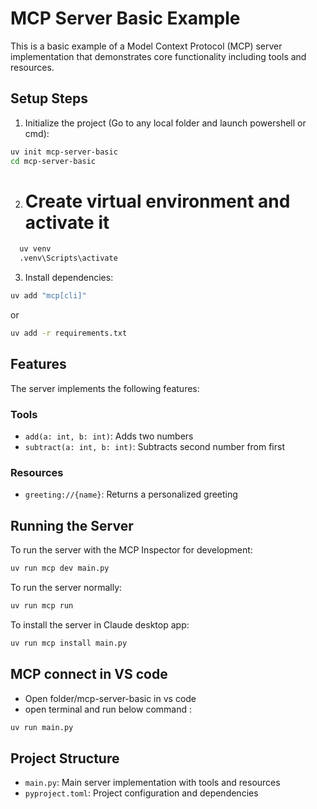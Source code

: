 # MCP Server Basic Example

This is a basic example of a Model Context Protocol (MCP) server implementation that demonstrates core functionality including tools and resources.

## Setup Steps

1. Initialize the project (Go to any local folder and launch powershell or cmd):
```bash
uv init mcp-server-basic
cd mcp-server-basic
```

2.  # Create virtual environment and activate it
```bash
  uv venv
  .venv\Scripts\activate
  ```

3. Install dependencies:
```bash
uv add "mcp[cli]"
```
or 
```bash
uv add -r requirements.txt
```


## Features

The server implements the following features:

### Tools
- `add(a: int, b: int)`: Adds two numbers
- `subtract(a: int, b: int)`: Subtracts second number from first

### Resources
- `greeting://{name}`: Returns a personalized greeting

## Running the Server

To run the server with the MCP Inspector for development:
```bash
uv run mcp dev main.py
```

To run the server normally:
```bash
uv run mcp run
```

To install the server in Claude desktop app:
```bash
uv run mcp install main.py
```

## MCP connect in VS code
- Open folder/mcp-server-basic in vs code
- open terminal and run below command :
```bash
uv run main.py
```
## Project Structure
- `main.py`: Main server implementation with tools and resources
- `pyproject.toml`: Project configuration and dependencies

